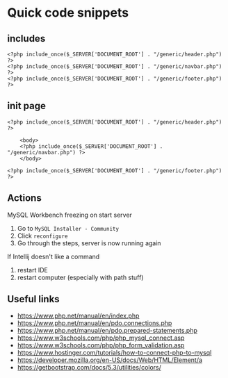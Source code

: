 # Quick code snippets

## includes

```injectablephp
<?php include_once($_SERVER['DOCUMENT_ROOT'] . "/generic/header.php") ?>
<?php include_once($_SERVER['DOCUMENT_ROOT'] . "/generic/navbar.php") ?>
<?php include_once($_SERVER['DOCUMENT_ROOT'] . "/generic/footer.php") ?>
```

## init page

```injectablephp
<?php include_once($_SERVER['DOCUMENT_ROOT'] . "/generic/header.php") ?>

    <body>
    <?php include_once($_SERVER['DOCUMENT_ROOT'] . "/generic/navbar.php") ?>
    </body>

<?php include_once($_SERVER['DOCUMENT_ROOT'] . "/generic/footer.php") ?>
```

## Actions

MySQL Workbench freezing on start server
1) Go to `MySQL Installer - Community`
2) Click `reconfigure`
3) Go through the steps, server is now running again

If Intellij doesn't like a command
1) restart IDE 
2) restart computer (especially with path stuff)

## Useful links

- https://www.php.net/manual/en/index.php
- https://www.php.net/manual/en/pdo.connections.php
- https://www.php.net/manual/en/pdo.prepared-statements.php
- https://www.w3schools.com/php/php_mysql_connect.asp
- https://www.w3schools.com/php/php_form_validation.asp
- https://www.hostinger.com/tutorials/how-to-connect-php-to-mysql
- https://developer.mozilla.org/en-US/docs/Web/HTML/Element/a
- https://getbootstrap.com/docs/5.3/utilities/colors/